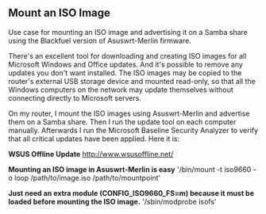 Mount an ISO Image
------------------
Use case for mounting an ISO image and advertising it on a Samba share using the Blackfuel version of Asuswrt-Merlin firmware.

There's an excellent tool for downloading and creating ISO images for all Microsoft Windows and Office updates. And it's possible to remove any updates you don't want installed. The ISO images may be copied to the router's external USB storage device and mounted read-only, so that all the Windows computers on the network may update themselves without connecting directly to Microsoft servers.

On my router, I mount the ISO images using Asuswrt-Merlin and advertise them on a Samba share. Then I run the update tool on each computer manually. Afterwards I run the Microsoft Baseline Security Analyzer to verify that all critical updates have been applied. Here it is:

**WSUS Offline Update**
http://www.wsusoffline.net/

**Mounting an ISO image in Asuswrt-Merlin is easy**
'/bin/mount -t iso9660 -o loop /path/to/image.iso /path/to/mountpoint'

**Just need an extra module (CONFIG_ISO9660_FS=m) because it must be loaded before mounting the ISO image.**
'/sbin/modprobe isofs'
